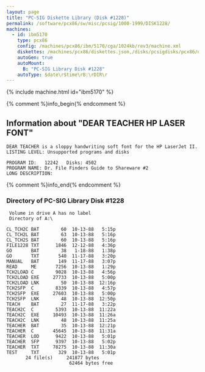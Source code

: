 ```yaml
---
layout: page
title: "PC-SIG Diskette Library (Disk #1228)"
permalink: /software/pcx86/sw/misc/pcsig/1000-1999/DISK1228/
machines:
  - id: ibm5170
    type: pcx86
    config: /machines/pcx86/ibm/5170/cga/1024kb/rev3/machine.xml
    diskettes: /machines/pcx86/diskettes.json,/disks/pcsigdisks/pcx86/diskettes.json
    autoGen: true
    autoMount:
      B: "PC-SIG Library Disk #1228"
    autoType: $date\r$time\rB:\rDIR\r
---
```


{% include machine.html id="ibm5170" %}

{% comment %}info_begin{% endcomment %}

## Information about "DEAR TEACHER HP LASER FONT"

    DEAR TEACHER is a sloppy handwriting soft font for the HP LaserJet II.
    LISTING LEVEL: Unsupported programs and disks
    
    PROGRAM ID:   12242   Disks: 4502
    PROGRAM NAME: Dr. File Finders Guide to Shareware #2
    LONG DESCRIPTION:
{% comment %}info_end{% endcomment %}


### Directory of PC-SIG Library Disk #1228

     Volume in drive A has no label
     Directory of A:\

    CL_TCH2C BAT        60  10-13-88   5:15p
    CL_TCH2L BAT        63  10-13-88   5:16p
    CL_TCH2S BAT        60  10-13-88   5:16p
    FILE1228 TXT      1846  12-12-88   4:36p
    GO       BAT        38   1-18-88   1:38p
    GO       TXT       540  11-17-88   3:20p
    MANUAL   BAT       149  11-17-88   3:07p
    READ     ME       7256  10-13-88   1:29p
    TCH2LOAD C        9028  10-13-88   4:56p
    TCH2LOAD EXE     27733  10-13-88   5:00p
    TCH2LOAD LNK        50  10-13-88  12:16p
    TCH2SFP  C        8339  10-13-88   4:57p
    TCH2SFP  EXE     27603  10-13-88   5:00p
    TCH2SFP  LNK        48  10-13-88  12:50p
    TEACH    BAT        27  11-17-88   3:22p
    TEACH2C  C        5393  10-13-88  11:22a
    TEACH2C  EXE     10493  10-13-88  11:26a
    TEACH2C  LNK        48  10-13-88  11:25a
    TEACHER  BAT        35  10-13-88  12:21p
    TEACHER  C       45645  10-13-88  11:31a
    TEACHER  LOD      9422  10-13-88   5:01p
    TEACHER  SFP      9397  10-13-88   5:02p
    TEACHER  TXT     78275  10-13-88  11:30a
    TEST     TXT       329  10-13-88   5:01p
           24 file(s)     241877 bytes
                           62464 bytes free

